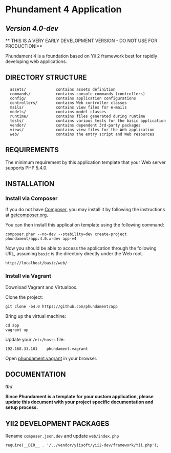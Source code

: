 Phundament 4 Application
========================

*Version 4.0-dev*
-----------------

** THIS IS A VERY EARLY DEVELOPMENT VERSION - DO NOT USE FOR PRODUCTION!**

Phundament 4 is a foundation based on Yii 2 framework best for rapidly developing web 
applications.


DIRECTORY STRUCTURE
-------------------

      assets/             contains assets definition
      commands/           contains console commands (controllers)
      config/             contains application configurations
      controllers/        contains Web controller classes
      mails/              contains view files for e-mails
      models/             contains model classes
      runtime/            contains files generated during runtime
      tests/              contains various tests for the basic application
      vendor/             contains dependent 3rd-party packages
      views/              contains view files for the Web application
      web/                contains the entry script and Web resources



REQUIREMENTS
------------

The minimum requirement by this application template that your Web server supports PHP 5.4.0.


INSTALLATION
------------

### Install via Composer

If you do not have [Composer](http://getcomposer.org/), you may install it by following the instructions
at [getcomposer.org](http://getcomposer.org/doc/00-intro.md#installation-nix).

You can then install this application template using the following command:

~~~
composer.phar --no-dev --stability=dev create-project phundament/app:4.0.x-dev app-v4
~~~

Now you should be able to access the application through the following URL, assuming `basic` is the directory
directly under the Web root.

~~~
http://localhost/basic/web/
~~~

### Install via Vagrant

Download Vagrant and Virtualbox.

Clone the project:

~~~
git clone -b4.0 https://github.com/phundament/app
~~~


Bring up the virtual machine:

~~~
cd app
vagrant up
~~~

Update your `/etc/hosts` file:

~~~
192.168.33.101    phundament.vagrant
~~~ 

Open [phundament.vagrant](http://192.168.33.101/phundament.vagrant) in your browser.


DOCUMENTATION
-------------

*tbd*

**Since Phundament is a template for your custom application, please update this document with your project
specific documentation and setup process.**


YII2 DEVELOPMENT PACKAGES
-------------------------

Rename `composer.json.dev` and update `web/index.php`

```
require(__DIR__ . '/../vendor/yiisoft/yii2-dev/framework/Yii.php');
```
